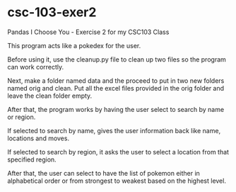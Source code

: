 # csc-103-exer2
Pandas I Choose You - Exercise 2 for my CSC103 Class

This program acts like a pokedex for the user.

Before using it, use the cleanup.py file to clean up two files so the program can work correctly.

Next, make a folder named data and the proceed to put in two new folders named orig and clean.
Put all the excel files provided in the orig folder and leave the clean folder empty.

After that, the program works by having the user select to search by name or region.

If selected to search by name, gives the user information back like name, locations and moves.

If selected to search by region, it asks the user to select a location from that specified region.

After that, the user can select to have the list of pokemon either in alphabetical order or
from strongest to weakest based on the highest level.
